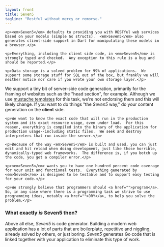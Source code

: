 ```yaml
--- 
layout: front
title: Seven5
tagline: "Restful without mercy or remorse."
---
```



<!-- Row Of Columns -->
<div class="row">
  <div class="span4">
	
	
	<p><em>Seven5</em> defaults to providing you with RESTful web services based on your models (simple Go structs).  <em>Seven5</em> also generates client-side support in Dart for manipulating these models in a browser.</p>
	
	<p>Everything, including the client side code, in <em>Seven5</em> is strongly typed and checked.  Any exception to this rule is a bug and should be reported.</p>

	<p>Data storage is a solved problem for 99% of applications.  We support some storage stuff for SQL out of the box, but frankly we will neither notice nor care if you wrote your own storage layer.</p>


  </div>
  <div class="span4">
	<p>We support a tiny bit of server-side code generation, primarily for the framing of websites such as the "head section", for example. Although we use <a href="https://github.com/hoisie/mustache.go">mustache templates</a> for this task, we're not endorsing them and this will likely change. If you want to do things "the <em>Seven5</em> way," do your content generation on the <strong>client</strong> side.</p>

	<p>We want to know the exact code that will run in the production system and its exact resource usage, even under load.  For this reason, everything is compiled into the binary of the application for production usage--including static files.  We seek and destroy interpreters that run inside the server.</p>

 </div>
  <div class="span4">
	
	<p>Because of the way <em>Seven5</em> is built and used, you can just edit and hit reload when doing development, just like those horrible, dynamically-typed web frameworks.  The difference is, if you botch up the code, you get a compiler error.</p>

	<p><em>Seven5</em> wants you to have one hundred percent code coverage for your unit and functional tests.  Everything generated by <em>Seven5</em> is designed to be testable and to support easy testing for your code.</p>

	<p>We strongly believe that programmers should <a href="">program</a>.  So, in any case where there is a programming task we strive to use programming ideas, notably <a href="">DRY</a>, to help you solve the problem.</p>

  </div>
</div>  <!--row-->

<div class="span12">

<h3>What exactly <em>is</em> Seven5 then?</h3>

<p>
Above all else, <em>Seven5</em> is code generator.  Building a modern web application has a lot of parts that are  boilerplate, repetitive and niggling, already solved by others, or just boring.  <em>Seven5</em> generates Go code that is linked together with your application to eliminate this type of work.  
</p>

</div>

